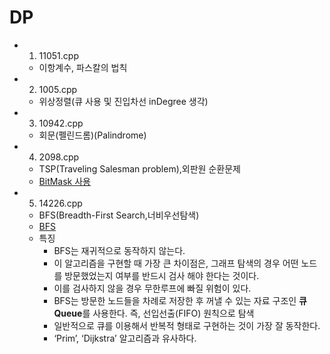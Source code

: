 #   DP

-   1.  11051.cpp
    -   이항계수, 파스칼의 법칙

-   2. 1005.cpp
    -   위상정렬(큐 사용 및 진입차선 inDegree 생각)
-   3.  10942.cpp
    -   회문(펠린드롬)(Palindrome)

-   4.  2098.cpp
    -   TSP(Traveling Salesman problem),외판원 순환문제
    -   [BitMask 사용](https://boycoding.tistory.com/163)

-   5.  14226.cpp
    -   BFS(Breadth-First Search,너비우선탐색)
    -   [BFS](https://gmlwjd9405.github.io/2018/08/15/algorithm-bfs.html)
    -   특징
        -   BFS는 재귀적으로 동작하지 않는다.
        -   이 알고리즘을 구현할 때 가장 큰 차이점은, 그래프 탐색의 경우 어떤 노드를 방문했었는지 여부를 반드시 검사 해야 한다는 것이다.
        -   이를 검사하지 않을 경우 무한루프에 빠질 위험이 있다.
        -   BFS는 방문한 노드들을 차례로 저장한 후 꺼낼 수 있는 자료 구조인 **큐 Queue**를 사용한다. 즉, 선입선출(FIFO) 원칙으로 탐색
        -   일반적으로 큐를 이용해서 반복적 형태로 구현하는 것이 가장 잘 동작한다.
        -   ‘Prim’, ‘Dijkstra’ 알고리즘과 유사하다.
